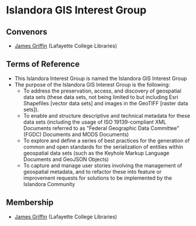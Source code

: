 # Islandora GIS Interest Group

## Convenors

* [James Griffin](https://github.com/mjordan) (Lafayette College Libraries)

## Terms of Reference

* This Islandora Interest Group is named the Islandora GIS Interest Group
* The purpose of the Islandora GIS Interest Group is the following:
  * To address the preservation, access, and discovery of geospatial data sets (these data sets, not being limited to but including Esri Shapefiles [vector data sets] and images in the GeoTIFF [raster data sets]).
  * To enable and structure descriptive and technical metadata for these data sets (including the usage of ISO 19139-compliant XML Documents referred to as "Federal Geographic Data Committee" (FGDC) Documents and MODS Documents)
  * To explore and define a series of best practices for the generation of common and open standards for the serialization of entities within geospatial data sets (such as the Keyhole Markup Language Documents and GeoJSON Objects)
  * To capture and manage user stories involving the management of geospatial metadata, and to refactor these into feature or improvement requests for solutions to be implemented by the Islandora Community
  
## Membership

* [James Griffin](https://github.com/mjordan) (Lafayette College Libraries)
